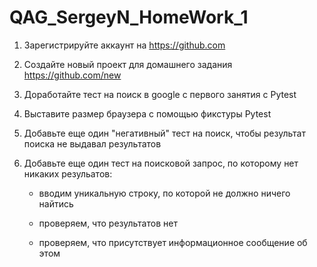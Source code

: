# QAG_SergeyN_HomeWork_1

1. Зарегистрируйте аккаунт на https://github.com

2. Создайте новый проект для домашнего задания https://github.com/new

3. Доработайте тест на поиск в google с первого занятия с Pytest

4. Выставите размер браузера с помощью фикстуры Pytest

5. Добавьте еще один "негативный" тест на поиск, чтобы результат поиска не выдавал результатов

6. Добавьте еще один тест на поисковой запрос, по которому нет никаких резульатов:

    - вводим уникальную строку, по которой не должно ничего найтись

    - проверяем, что результатов нет

    - проверяем, что присутствует информационное сообщение об этом
